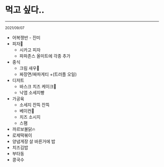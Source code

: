 # 먹고 싶다..
---
<small>2021/09/07</small>
<br/>

- 어복쟁반 - 진미
- 피자🍕
  - 시카고 피자
  - 파파존스 올미트에 각종 추가
- 중식
  - 크림 새우🍤
  - 짜장면/짜파게티 +(트러플 오일)
- 디저트
  - 바스크 치즈 케이크🧀
  - 낙엽 소세지빵
- 가공육
  - 소세지 잔뜩 잔뜩
  - 베이컨🥓
  - 치즈 소시지
  - 스팸
- 까르보불닭🔥
- 로제떡볶이
- 양념게장 살 바른거에 밥
- 치즈김밥
- 부타동
- 콩국수